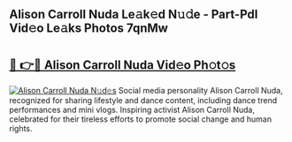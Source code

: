 ## Alison Carroll Nuda Le𝚊k𝚎d N𝚞𝚍e - Part-Pdl Vid𝚎o Le𝚊ks Photos 7qnMw

# <h2><a href="http://fbfcgh.evod.top/?m=Alison+Carroll+Nuda">🔗 👉🔴 Alison Carroll Nuda Vid𝚎o Ph𝚘t𝚘s</a></h2>

[![Alison Carroll Nuda N𝚞d𝚎s](https://i.imgur.com/8V9OHl7.gif)](http://fbfcgh.evod.top/?m=Alison+Carroll+Nuda)
Social media personality Alison Carroll Nuda, recognized for sharing lifestyle and dance content, including dance trend performances and mini vlogs. Inspiring activist Alison Carroll Nuda, celebrated for their tireless efforts to promote social change and human rights. 
